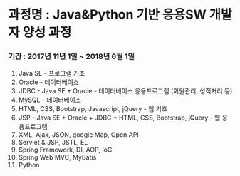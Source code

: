 # 과정명 : Java&Python 기반 응용SW 개발자 양성 과정
### 기간 : 2017년 11년 1일 ~ 2018년 6월 1일

1. Java SE - 프로그램 기초
2. Oracle - 데이터베이스
3. JDBC - Java SE + Oracle - 데이터베이스 응용프로그램 (회원관리, 성적처리 등)
4. MySQL - 데이터베이스
5. HTML, CSS, Bootstrap, Javascript, jQuery - 웹 기초
6. JSP - Java SE + Oracle + JDBC + HTML, CSS, Bootstrap, jQuery - 웹 응용프로그램
7. XML, Ajax, JSON, google Map, Open API
8. Servlet & JSP, JSTL, EL 
9. Spring Framework, DI, AOP, IoC
10. Spring Web MVC, MyBatis
11. Python
